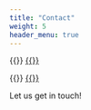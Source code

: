 ```yaml
---
title: "Contact"
weight: 5
header_menu: true
---
```


{{<icon class="fa fa-envelope">}}&nbsp;[{{<email>}}](mailto:{{<email>}})

{{<icon class="fa fa-phone">}}&nbsp;[{{<phone>}}](tel:{{<phone>}})

Let us get in touch!
